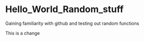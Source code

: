 # Hello_World_Random_stuff
Gaining familiarity with github and testing out random functions


This is a change
